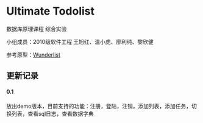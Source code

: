 Ultimate Todolist
========
数据库原理课程 综合实验

小组成员：2010级软件工程 王旭红、温小虎、廖利纯、黎欣健

参考原型：[Wunderlist](http://www.wunderlist.com)


## 更新记录

#### 0.1
放出demo版本，目前支持的功能：注册，登陆，注销，添加列表，添加任务，切换列表，查看sql日志，查看数据字典